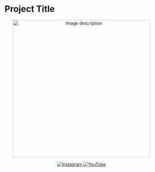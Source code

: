 # Project Title

<p align="center">
  <img src="https://github.com/user-attachments/assets/5cbebc36-aaa9-4a9c-8888-67a9842ee735" alt="Image description" width="450">
</p>

<p align="center">
  <a href="https://www.instagram.com/yourusername" target="_blank">
    <img src="https://img.shields.io/badge/Instagram-black?style=for-the-badge&logo=instagram&logoColor=white" alt="Instagram">
  </a>
  <a href="https://www.youtube.com/channel/yourchannel" target="_blank">
    <img src="https://img.shields.io/badge/YouTube-black?style=for-the-badge&logo=youtube&logoColor=white" alt="YouTube">
  </a>
</p>
